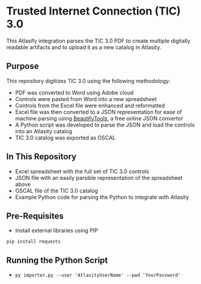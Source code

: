 # Trusted Internet Connection (TIC) 3.0

This Atlasify integration parses the TIC 3.0 PDF to create multiple digitally readable artifacts and to upload it as a new catalog in Atlasity.

## Purpose

This repository digitizes TIC 3.0 using the following methodology:

- PDF was converted to Word using Adobe cloud
- Controls were pasted from Word into a new spreadsheet
- Controls from the Excel file were enhanced and reformatted
- Excel file was then converted to a JSON representation for ease of machine parsing using [BeautifyTools](http://beautifytools.com/excel-to-json-converter.php), a free online JSON convertor
- A Python script was developed to parse the JSON and load the controls into an Atlasity catalog
- TIC 3.0 catalog was exported as OSCAL 

## In This Repository

- Excel spreadsheet with the full set of TIC 3.0 controls
- JSON file with an easily parsible representation of the spreadsheet above
- OSCAL file of the TIC 3.0 catalog
- Example Python code for parsing the Python to integrate with Atlasity

## Pre-Requisites

- Install external libraries using PIP

`pip install requests`

## Running the Python Script

- `py importer.py --user 'AtlasityUserName' --pwd 'YourPassword'`